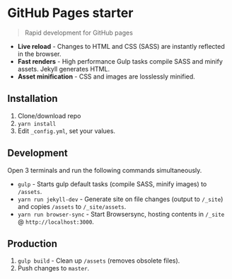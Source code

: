 # GitHub Pages starter
> Rapid development for GitHub pages

* **Live reload** - Changes to HTML and CSS (SASS) are instantly reflected in the browser.
* **Fast renders** - High performance Gulp tasks compile SASS and minify assets. Jekyll generates HTML.
* **Asset minification** - CSS and images are losslessly minified.

## Installation
1. Clone/download repo
2. `yarn install`
3. Edit `_config.yml`, set your values.

## Development
Open 3 terminals and run the following commands simultaneously.

* `gulp` - Starts gulp default tasks (compile SASS, minify images) to `/assets`.
* `yarn run jekyll-dev` - Generate site on file changes (output to `/_site`) and copies `/assets` to `/_site/assets`.
* `yarn run browser-sync` - Start Browsersync, hosting contents in `/_site` @ `http://localhost:3000`.

## Production
1. `gulp build` - Clean up `/assets` (removes obsolete files).
2. Push changes to `master`.

